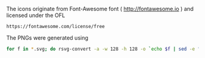 The icons originate from Font-Awesome font ( http://fontawesome.io ) and licensed under the OFL

    https://fontawesome.com/license/free

The PNGs were generated using

```sh
for f in *.svg; do rsvg-convert -a -w 128 -h 128 -o `echo $f | sed -e "s,-solid\.svg,.png,"` $f; done
```
